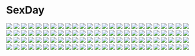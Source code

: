 # SexDay
![](https://konachan.com/image/9d180a308cf1053f67884c3a475bbea3/Konachan.com%20-%20201910%20blue_eyes%20blue_hair%20building%20city%20hatsune_miku%20iria_%28yumeirokingyo%29%20long_hair%20twintails%20vocaloid.jpg)
![](https://konachan.com/image/cf7596aa8cf6fcbff5478e7b680e64e4/Konachan.com%20-%20160015%20black_hair%20crying%20k-on%21%20nakano_azusa%20tears%20tottsuan%20twintails.jpg)
![](https://konachan.com/image/60c16225df95eba13dbe9f03648677c4/Konachan.com%20-%20110734%20akiyama_mio%20hirasawa_yui%20horiguchi_yukiko%20k-on%21%20kotobuki_tsumugi%20maid%20nakano_azusa%20tainaka_ritsu.jpg)
![](https://konachan.com/jpeg/8b8aa4397952384f88b17e039d8aca88/Konachan.com%20-%20120927%20aa_megami-sama%20blue%20blue_hair%20flowers%20long_hair%20morgan_le_fay%20vector%20water%20wings.jpg)
![](https://konachan.com/jpeg/80c9d398316dae93783af65b8277f401/Konachan.com%20-%20256264%20anus%20aoi_tori%20black_hair%20blush%20bow%20censored%20fingering%20game_cg%20koku%20kurosaki_sayo%20purple_hair%20pussy%20pussy_juice%20short_hair%20spread_legs%20thighhighs.jpg)
![](https://konachan.com/image/b450aaf0f8885f7f2873eb67d6eb6888/Konachan.com%20-%2040508%20cuffs_%28studio%29%20gayarou%20sakura_musubi.jpg)
![](https://konachan.com/image/8fb883270ac6278a130ee872a727ca33/Konachan.com%20-%2046011%20hyakko%20saotome_suzume.jpg)
![](https://konachan.com/jpeg/d182f18dce5b4c3a3cb211432c5f170c/Konachan.com%20-%20270714%20ass%20bed%20blindfold%20cameltoe%20dark%20finalcake%20headband%20leotard%20nier%20nier%3A_automata%20short_hair%20thighhighs%20white_hair%20yorha_unit_no._2_type_b.jpg)
![](https://konachan.com/jpeg/e5005531ee2fcb1fe92da82dfbd5ff48/Konachan.com%20-%20174658%20animal_ears%20aqua_eyes%20blonde_hair%20catgirl%20loli%20long_hair%20mani%20navel%20nude%20original%20tail%20white.jpg)
![](https://konachan.com/image/4b2283ad8f2a6c2c6f7a74ad176fce99/Konachan.com%20-%2030327%20japanese_clothes%20miko%20tagme.jpg)
![](https://konachan.com/image/060f1370abcc3c76bdeb316b706ddc0f/Konachan.com%20-%20154899%20ana_%28rznuscrf%29%20boots%20flowers%20ia%20long_hair%20vocaloid.jpg)
![](https://konachan.com/image/e2b45e8b48f15e4c94859874fa3b939b/Konachan.com%20-%20216234%20grass%20hoodie%20kagayan1096%20night%20original%20scenic%20sky%20stars.jpg)
![](https://konachan.com/image/b57b9f97db66ccd92dfdbbb3875b9d84/Konachan.com%20-%20181998%20blue_eyes%20book%20ghost%20green_eyes%20green_hair%20hatsune_miku%20megurine_luka%20pink_hair%20shoujo_ai%20twintails%20vocaloid.jpg)
![](https://konachan.com/image/9758e6734e9ed33ddc46261235d815ca/Konachan.com%20-%20175977%20blue_hair%20remilia_scarlet%20thighhighs%20touhou%20vampire%20wa_sakaidera_umeko%20wings.jpg)
![](https://konachan.com/jpeg/23ada5862c4ccb436db6ddf343dad9e8/Konachan.com%20-%205533%20onozuka_komachi%20touhou.jpg)
![](https://konachan.com/image/3657f701a1e92b78bfc0f3694d2f0dc7/Konachan.com%20-%20196658%20amami_haruka%20black_hair%20brown_eyes%20brown_hair%20green_eyes%20idolmaster%20long_hair%20microphone%20mycstea%20short_hair%20skirt%20thighhighs%20zettai_ryouiki.jpg)
![](https://konachan.com/image/2ce526ddbacdd3d130185320c8f7f0ae/Konachan.com%20-%2047249%20ass%20black_hair%20blush%20brown_eyes%20brown_hair%20long_hair%20michiko%20miyafuji_yoshika%20school_swimsuit%20school_uniform%20short_hair%20strike_witches%20swimsuit.jpg)
![](https://konachan.com/image/05926adad402b9e9f372e8d5fe16e6d8/Konachan.com%20-%20125905%20aqua_eyes%20aqua_hair%20green_hair%20itouen654321g%20japanese_clothes%20kochiya_sanae%20long_hair%20magic%20miko%20touhou.jpg)
![](https://konachan.com/jpeg/6d66bbc870ed89c8b1d6d839f65b6a6f/Konachan.com%20-%20131859%20blue_eyes%20blue_hair%20bow%20dress%20hatsune_miku%20itamidome%20long_hair%20night%20red_hair%20stars%20translation_request%20twintails%20vocaloid.jpg)
![](https://konachan.com/jpeg/55d69f121e4be45f0d9f3e58679443fe/Konachan.com%20-%20221444%20all_male%20eyepatch%20food%20fruit%20glasses%20group%20jaibo%20kaneda_riku%20katsuya_tabuse%20kobuhei_yamada%20male%20maruino%20school_uniform%20suda_takuzou%20tamiya_hiroshi.jpg)
![](https://konachan.com/image/cc642af31ed3d09e0568a5cea1412944/Konachan.com%20-%2040243%20guitar%20hatsune_miku%20instrument%20nagian%20parody%20twintails%20vocaloid%20white.jpg)
![](https://konachan.com/jpeg/10252f853c8f154c510a9e39bfed9add/Konachan.com%20-%20142998%202girls%20blonde_hair%20blue_eyes%20bow%20building%20doll%20dqn_%28dqnww%29%20dress%20green_eyes%20green_hair%20kagiyama_hina%20long_hair%20ribbons%20short_hair%20su-san%20touhou.jpg)
![](https://konachan.com/image/51f326870be9f3b756efae4ada190466/Konachan.com%20-%20137129%20hibiki%20kotone_%28pokemon%29%20pikachu%20pokemon%20tagme_%28artist%29.jpg)
![](https://konachan.com/image/86444fa2fc979a41ef7ba506fd4e8c28/Konachan.com%20-%20304916%20anal%20bloomers%20blush%20brown_eyes%20brown_hair%20cum%20gym_uniform%20kneehighs%20majorf%20nopan%20original%20penis%20pussy%20sex%20short_hair%20uncensored.jpg)
![](https://konachan.com/jpeg/ded4226f0b1cbd71ccac6771baf9b624/Konachan.com%20-%20217230%202girls%20arishima_alice%20black_hair%20blue_eyes%20breasts%20brown_hair%20cropped%20cura%20game_cg%20loli%20lose%20monobeno%20nipples%20no_bra%20sawai_natsuha.jpg)
![](https://konachan.com/image/d5938a7b3ccb21d2875a8638892bac43/Konachan.com%20-%2077999%20blue_eyes%20breasts%20inia_sestina%20long_hair%20muv-luv%20navel%20nipples%20nude%20pussy%20sayori%20tears%20uncensored%20white_hair.jpg)
![](https://konachan.com/jpeg/d9fecacdbcbea739698d9218404d258e/Konachan.com%20-%20210319%202girls%20bed%20blush%20hoodie%20kousaka_honoka%20leaves%20love_live%21_school_idol_project%20nishikino_maki%20pantyhose%20shoujo_ai%20skirt%20tucana.jpg)
![](https://konachan.com/image/c3c5a5db838a03a62240139b5de0c7d6/Konachan.com%20-%2053943%20breasts%20green_eyes%20open_shirt%20rio%20short_hair%20skirt%20super_blackjack%20tagme.jpg)
![](https://konachan.com/image/76b567255ca780a0cff97a013fc60288/Konachan.com%20-%20113157%20city%20long_hair%20maid%20original%20thighhighs.jpg)
![](https://konachan.com/jpeg/34bd42fbc3b5ad1db4960581e0456b12/Konachan.com%20-%20163363%20berrys%20breasts%20cleavage%20erect_nipples%20game_cg%20hashimoto_takashi%20izuno_youko%20kimizuka_aoi%20purple_eyes%20sphere%20towel%20wet.jpg)
![](https://konachan.com/jpeg/8262361eea4e8c629d7349f71540ae20/Konachan.com%20-%2082675%20brown_hair%20red_eyes%20school_uniform%20short_hair%20sky%20tree.jpg)
![](https://konachan.com/image/b63b3ba4a09492a430ac1b91b491277e/Konachan.com%20-%20160084%20black_hair%20boots%20brown_eyes%20kiwamu%20mikasa_ackerman%20scarf%20shingeki_no_kyojin%20short_hair%20sword%20weapon.jpg)
![](https://konachan.com/jpeg/fbafa5b748250b7afbcd155f6b9a1962/Konachan.com%20-%20185238%202girls%20armor%20brown_hair%20dragon%20horns%20katana%20kfr%20original%20panties%20pantyhose%20ponytail%20skirt%20sword%20thighhighs%20underwear%20weapon.jpg)
![](https://konachan.com/jpeg/2a88233b53ef116bdca7744a856b566b/Konachan.com%20-%2099514%20akemi_homura%20jyuru%20mahou_shoujo_madoka_magica.jpg)
![](https://konachan.com/image/ff1325d8efd614ec4b154dfab79c921c/Konachan.com%20-%20142014%202girls%20blue_eyes%20brown_eyes%20brown_hair%20gray_hair%20japanese_clothes%20long_hair%20mononobe_no_futo%20ponytail%20red_%28girllove%29%20short_hair%20touhou.jpg)
![](https://konachan.com/image/9e29807e861c96d72da4e8ec045064f3/Konachan.com%20-%20156554%20blush%20crying%20kaname_madoka%20mahou_shoujo_madoka_magica%20pink_eyes%20pink_hair%20rain%20ribbons%20school_uniform%20tears%20third-party_edit%20water.jpg)
![](https://konachan.com/image/76ae51d85973d10715d350f30554065c/Konachan.com%20-%2081034%20brown_hair%20fang%20original%20red_eyes%20school_uniform.jpg)
![](https://konachan.com/image/8bceb4563c19be331344184e099d7ac2/Konachan.com%20-%2088107%20reborn.jpg)
![](https://konachan.com/image/48d0dc185acca869713e673541676f57/Konachan.com%20-%20269226%20akabashi_yuusuke%20barefoot%20bicolored_eyes%20blue_hair%20blush%20breasts%20dress%20jpeg_artifacts%20nopan%20short_hair%20tatara_kogasa%20touhou%20upskirt.jpg)
![](https://konachan.com/image/09ca8a4cd39d2d2095a1d2fcf11e03bf/Konachan.com%20-%20195339%20armor%20blue_eyes%20blue_hair%20bow%20braids%20breasts%20cleavage%20group%20headband%20long_hair%20navel%20original%20ponytail%20red_hair%20spear%20sword%20twintails%20wand%20weapon%20wink.jpg)
![](https://konachan.com/image/a2687cb39b79f1ef7217d4136cef4329/Konachan.com%20-%20189895%20armor%20artoria_pendragon_%28all%29%20blonde_hair%20dress%20fate_%28series%29%20fate_stay_night%20fire%20green_eyes%20ribbons%20saber%20short_hair%20sixingcao%20sword%20weapon.jpg)
![](https://konachan.com/image/106715151ffdde3b88334654894f78f1/Konachan.com%20-%20252636%20animal%20bird%20flowers%20grass%20instrument%20inzanaki%20long_hair%20night%20original%20piano%20pink_hair%20pointed_ears%20scenic%20sky%20stars%20train%20water%20wings.jpg)
![](https://konachan.com/jpeg/ea2fbd62f02a7e97e3b7016495d63b62/Konachan.com%20-%20297415%20enkidu%20fate_grand_order%20fate_%28series%29%20green_eyes%20green_hair%20long_hair%20rsef.jpg)
![](https://konachan.com/jpeg/9a7e5f9e1ac12a1933bd91e5fb4ee4da/Konachan.com%20-%20301456%20breasts%20hitomilook%20long_hair%20nipples%20original%20panties%20pantyhose%20pussy%20uncensored%20underwear.jpg)
![](https://konachan.com/image/1c6f118a7b6f29ccf9ab4ad83b951776/Konachan.com%20-%20160847%20boots%20building%20night%20original%20pei_%28sumurai%29%20scarf%20scenic%20snow%20water.jpg)
![](https://konachan.com/image/ce21d85dc1c25c1212dfe063223ed448/Konachan.com%20-%20269915%20blue_eyes%20blush%20bow%20breasts%20catgirl%20cleavage%20cropped%20glasses%20gray_eyes%20gray_hair%20group%20miqo%27te%20panties%20pantyhose%20pink_hair%20ponytail%20red_eyes%20tail.jpg)
![](https://konachan.com/image/d377a54d531e9e35eb6429da6f32e7fc/Konachan.com%20-%2074742%20alisa_bannings%20food%20mahou_shoujo_lyrical_nanoha%20mahou_shoujo_lyrical_nanoha_the_movie_1st%20takamachi_nanoha%20tsukimura_suzuka%20yuuno_scrya.jpg)
![](https://konachan.com/jpeg/1c09b06837fb3274c4d851b76a61581a/Konachan.com%20-%20185845%20amagami%20black_hair%20brown_hair%20kamizaki_risa%20nakata_sae%20nanasaki_ai%20sakurai_rihoko%20school_uniform%20tachibana_miya%20tanamachi_kaoru%20tsukahara_hibiki.jpg)
![](https://konachan.com/image/09c618da2247669647f0b90815422964/Konachan.com%20-%2042310%20aqua_eyes%20breasts%20cameltoe%20cleavage%20elbow_gloves%20gloves%20long_hair%20panties%20pink_hair%20sword%20tagme%20underwear%20weapon%20wings.jpg)
![](https://konachan.com/image/a8ad65fdc1755531e99fc94cb7468169/Konachan.com%20-%2046045%20breasts%20cleavage%20goshiki_suzu%20headphones%20long_hair%20monochrome.jpg)
![](https://konachan.com/image/96765c54b26cbe47b748cb435b91d73b/Konachan.com%20-%20130983%20blue_eyes%20breasts%20collar%20mokujinn%20nipples%20no_bra%20panties%20pantyhose%20shirt_lift%20short_hair%20torn_clothes%20underwear.jpg)
![](https://konachan.com/jpeg/92534217e47e028d69ec14cc6841f0a6/Konachan.com%20-%20151331%20animal_ears%20catgirl%20onjouji_toki%20saki%20tail.jpg)
![](https://konachan.com/image/66bebb61af1f0ff4e0785e596c8c7a92/Konachan.com%20-%20188774%20anal%20annie_leonhardt%20bondage%20group%20nude%20shingeki_no_kyojin.jpg)
![](https://konachan.com/image/76fba9f64bbd87573af4e7c94c4531ca/Konachan.com%20-%20223063%202girls%20aori_%28splatoon%29%20dress%20hotaru_%28splatoon%29%20pajamas%20pointed_ears%20puchiman%20splatoon.jpg)
![](https://konachan.com/image/44ee5bf0f16bae14e1d1b819c9277d70/Konachan.com%20-%20164418%20gengetsu_chihiro%20kirisame_marisa%20touhou%20witch.jpg)
![](https://konachan.com/image/e2c64cd83637e3248b345a0f189b04dd/Konachan.com%20-%20247795%20baseball%20blush%20brown_eyes%20brown_hair%20clouds%20crying%20gloves%20gray_eyes%20group%20hat%20hug%20long_hair%20original%20short_hair%20shorts%20sky%20sport%20tears%20uniform.jpg)
![](https://konachan.com/jpeg/7a54112ae609f2c59d8034a51fb5cf47/Konachan.com%20-%2070140%20dress%20flowers%20glasses%20miyuki_mana%20scan%20school_uniform%20se.kirara%20tabata_hisayuki%20undressing.jpg)
![](https://konachan.com/image/d32612b131c586eae05f4d81d137e786/Konachan.com%20-%2028192%20alice_parade%20anal%20animal_ears%20breast_grab%20breasts%20censored%20game_cg%20itou_noiji%20kimagure_neko%20nipples%20penis%20pussy%20sex%20spread_legs%20thighhighs%20unisonshift.jpg)
![](https://konachan.com/image/12c72c92b9bce86f4f3852ebfd0f9233/Konachan.com%20-%2021629%20all_male%20bleach%20kurosaki_ichigo%20male%20silhouette.jpg)
![](https://konachan.com/image/00fe6f46dd5a8289eb2db809b2f708e7/Konachan.com%20-%20302626%20hatsune_miku%20headphones%20project_diva%20school_uniform%20thighhighs%20tie%20tsukishiro_saika%20vocaloid.jpg)
![](https://konachan.com/image/6693002e66fb3f7ea4c6d54582686e93/Konachan.com%20-%2022865%20fate_%28series%29%20fate_stay_night%20matou_sakura%20orange%20rider.jpg)
![](https://konachan.com/image/b8ce8350ea9942b851d42267eeff2b77/Konachan.com%20-%20125124%20aqua_hair%20blue_eyes%20chain%20dark%20elbow_gloves%20flowers%20gloves%20hatsune_miku%20hitoha%20rose%20skirt%20thighhighs%20twintails%20vocaloid.jpg)
![](https://konachan.com/jpeg/ddf7abc7eec0dc717b2b571c1e450a57/Konachan.com%20-%20199366%20anthropomorphism%20kantai_collection%20murasaki_shitsu%20pussy%20ro-500_%28kancolle%29%20school_swimsuit%20swimsuit%20tan_lines%20wet%20white.jpg)
![](https://konachan.com/jpeg/410bf92422a33c9a494726fb685374d1/Konachan.com%20-%20272603%20alchemist_mafercca%20ass%20blush%20game_cg%20mirror_%28game%29%20penis%20purple_hair%20red_eyes%20tagme_%28artist%29%20uncensored%20witch.jpg)
![](https://konachan.com/image/ce21d85dc1c25c1212dfe063223ed448/Konachan.com%20-%20269915%20blue_eyes%20blush%20bow%20breasts%20catgirl%20cleavage%20cropped%20glasses%20gray_eyes%20gray_hair%20group%20miqo%27te%20panties%20pantyhose%20pink_hair%20ponytail%20red_eyes%20tail.jpg)
![](https://konachan.com/image/7e3b7748d3f698d5222527c1f8d688e4/Konachan.com%20-%20135700%20ass%20bed%20blush%20breasts%20d_chara_mail%20dmm%20maid%20minatsuki_arumi%20nipples%20panties%20panty_pull%20stockings%20underwear.jpg)
![](https://konachan.com/jpeg/f1dc2ecd8b0a085f194ffc0342c9f963/Konachan.com%20-%20189058%20animal%20blush%20bow%20breasts%20cameltoe%20cat%20game_cg%20hoodie%20navel%20no_bra%20open_shirt%20panties%20striped_panties%20syroh%20tania_helvellyn%20underwear%20yakimochi_stream.jpg)
![](https://konachan.com/image/fa51e09a2c9fa3f2fdda9891e348f828/Konachan.com%20-%20124634%20animal_ears%20catgirl%20chibi%20foxgirl%20gayarou%20japanese_clothes%20original%20tail%20white.jpg)
![](https://konachan.com/image/13e715970e0d03107fbdc3f9f31ff697/Konachan.com%20-%20160930%20blue_eyes%20blue_hair%20breasts%20cape%20cleavage%20mahou_shoujo_madoka_magica%20miki_sayaka%20siraha%20skirt%20sword%20thighhighs%20weapon.jpg)
![](https://konachan.com/jpeg/804abd0d5a02b2fbb35fd2f8abfdc0f6/Konachan.com%20-%20242595%202girls%20animal%20blonde_hair%20brown_hair%20dark_skin%20drink%20fire%20fish%20food%20foxgirl%20glasses%20kama_iruka%20long_hair%20original%20red_eyes%20short_hair%20tail%20watermark.jpg)
![](https://konachan.com/jpeg/938e518420c78dd19ec4e5bb196d935c/Konachan.com%20-%20276974%20blonde_hair%20blue_eyes%20blush%20breasts%20game_cg%20girl_and_goblin%20long_hair%20navel%20nipples%20panties%20panty_pull%20tagme_%28artist%29%20thighhighs%20twintails%20underwear.jpg)
![](https://konachan.com/image/74d00194bc2d0e412dff2b489dbb9849/Konachan.com%20-%20257096%20blonde_hair%20blue_eyes%20book%20doll%20dress%20hat%20lolita_fashion%20long_hair%20ribbons%20sound_horizon%20tagme_%28artist%29%20tagme_%28character%29.jpg)
![](https://konachan.com/image/94551da5621cb6fbe57d0629bd9c77c6/Konachan.com%20-%20105916%20akemi_homura%20black_hair%20bow%20bow_%28weapon%29%20dress%20kaname_madoka%20long_hair%20oiun%20pantyhose%20pink_hair%20ribbons%20space%20tears%20thighhighs%20twintails%20weapon.jpg)
![](https://konachan.com/image/b235145c4b6bd3accd08162e761be2d8/Konachan.com%20-%20150194%20all_male%20grass%20levi_ackerman%20male%20petals%20shingeki_no_kyojin%20shio_%28killiman%29.jpg)
![](https://konachan.com/image/ffa1f3bd7a3850c0dc00564afe9235ae/Konachan.com%20-%20195267%20blue_eyes%20braids%20ia%20long_hair%20nagitoki%20vocaloid.jpg)
![](https://konachan.com/image/3adc79ce9b62fcbb961c019e8f763c0b/Konachan.com%20-%2041702%20all_male%20katana%20katekyou_hitman_reborn%20male%20sword%20vector%20weapon%20yamamoto_takeshi.jpg)
![](https://konachan.com/jpeg/b6baac94d6c68e972f042f17034abc45/Konachan.com%20-%20303577%20aqua_eyes%20breasts%20choker%20cleavage%20fang%20fate_grand_order%20fate_%28series%29%20long_hair%20meltryllis%20purple_hair%20ribbons%20sarang_s2%20swimsuit.jpg)
![](https://konachan.com/image/cdbe9055b9992a5b92748ae4bdac1c56/Konachan.com%20-%2093269%20censored%20green_eyes%20green_hair%20japanese_clothes%20kochiya_sanae%20miko%20pussy%20pussy_juice%20touhou.jpg)
![](https://konachan.com/jpeg/1720595659d8de6aa877d3ef449d071f/Konachan.com%20-%20287789%20bell_cranel%20bikini%20bikini_top%20breasts%20cameltoe%20cleavage%20dark_skin%20darkmaya%20harem%20male%20swimsuit.jpg)
![](https://konachan.com/jpeg/7f94b3611977a5f359f96a0978ef17be/Konachan.com%20-%20160904%20an2a%20book%20bow%20glasses%20hat%20long_hair%20patchouli_knowledge%20purple_eyes%20purple_hair%20scan%20touhou.jpg)
![](https://konachan.com/jpeg/927299e17ea86cdd5ee773f86887f794/Konachan.com%20-%20194085%20blue_hair%20blush%20bou_shaku%20cirno%20scarf%20school_uniform%20short_hair%20snow%20touhou%20tree%20winter.jpg)
![](https://konachan.com/jpeg/7051391272a3a180a6b4c4e086a37b37/Konachan.com%20-%20203573%20bandage%20butterfly%20doll%20flowers%20ia%20puppet%20rose%20sleeping%20veilrain%20vocaloid.jpg)
![](https://konachan.com/image/75f001b13df99537e3f66fb43516cca8/Konachan.com%20-%2027280%20clamp%20kamui%20tokyo_revelations%20tsubasa_reservoir_chronicle.jpg)
![](https://konachan.com/image/5fcca62baea84e7dcf947117ee3df323/Konachan.com%20-%20128735%20censored%20cum%20fellatio%20penis%20tagme.jpg)
![](https://konachan.com/jpeg/c2c95ef2f2ca5c5d68a6b65704813b91/Konachan.com%20-%20266541%20animal_ears%20ass%20black_hair%20bodysuit%20bow%20bunny_ears%20bunnygirl%20collar%20elbow_gloves%20gloves%20pantyhose%20red_eyes%20tail%20thighhighs%20twintails%20white%20yazawa_nico.jpg)
![](https://konachan.com/image/c1c03e130e7684984b3b9ee9a698d51d/Konachan.com%20-%20297545%20animal%20breasts%20choker%20cleavage%20gloves%20headband%20japanese_clothes%20mamo_%28fortune-mm%29%20mouse%20original%20pantyhose%20purple_eyes%20signed%20skirt%20white_hair%20wink.jpg)
![](https://konachan.com/jpeg/7a9ccd03917596906eab676e12ea410b/Konachan.com%20-%20289800%20anus%20aqua_eyes%20ass%20breasts%20choker%20nude%20original%20penis%20pussy%20scar%20sex%20short_hair%20signed%20sketch%20sunna_%28nilsunna%29%20uncensored%20white%20white_hair.jpg)
![](https://konachan.com/jpeg/e54f951861bcd6ff477bf10e5b946e05/Konachan.com%20-%20287832%20aliasing%20blue_eyes%20bodysuit%20breasts%20cleavage%20code%3Aqualia%20elbow_gloves%20gloves%20long_hair%20polychromatic%20thighhighs%20white_hair%20yoaferia.jpg)
![](https://konachan.com/jpeg/274024355ae494ce44c661b07260e5db/Konachan.com%20-%20257892%20black_hair%20bondage%20boots%20breasts%20cait%20cleavage%20collar%20dress%20elbow_gloves%20garter_belt%20gloves%20long_hair%20noire%20red_eyes%20ribbons%20thighhighs%20twintails.jpg)
![](https://konachan.com/jpeg/5fa3c0b3f0958a192c58968de9a5e22e/Konachan.com%20-%20128865%20cirno%20cyan%20fairy%20ipod%20parody%20silhouette%20touhou.jpg)
![](https://konachan.com/jpeg/91d7f04678af2adcd46b32f786dd82fb/Konachan.com%20-%20178366%20bra%20breasts%20brown_hair%20censored%20game_cg%20green_eyes%20hook%20long_hair%20melty_moment%20navel%20nipples%20open_shirt%20panties%20panty_pull%20penis%20sex%20skirt%20underwear.jpg)
![](https://konachan.com/image/72905e7b8e0729f8db57af8a247722aa/Konachan.com%20-%2025720%20butterfly%20green%20higurashi_no_naku_koro_ni%20sonozaki_shion%20waitress.gif)
![](https://konachan.com/jpeg/8eaaa3cf1c8991a72483a93366d9238e/Konachan.com%20-%20161196%20ass%20bed%20bow%20breasts%20lass%20nipples%20nopan%20nurse%20open_shirt%20panties%20scan%20shoujo_shiniki_shoujo_tengoku%20takagi_sana%20thighhighs%20underwear%20youta.jpg)
![](https://konachan.com/image/c1ed1c67bfd6e8e32c7923e1548b7430/Konachan.com%20-%20283523%20blush%20breasts%20cleavage%20collar%20gloves%20gray_hair%20hat%20long_hair%20navel%20original%20panties%20rebe11%20red_eyes%20stockings%20underwear.jpg)
![](https://konachan.com/image/cf29b29e268742f5af853ee928860707/Konachan.com%20-%20181124%20ao_no_mavis%20armor%20blonde_hair%20boots%20building%20cape%20demon%20long_hair%20male%20mask%20noba%20original%20pixiv_fantasia%20pointed_ears%20red_hair%20signed%20sword%20weapon.jpg)
![](https://konachan.com/image/229166e8152f4d6d095723aeaf41ae34/Konachan.com%20-%2094596%20blue_hair%20chain%20hat%20red_eyes%20remilia_scarlet%20touhou%20vampire%20weapon%20wings%20yagimiwa.jpg)
![](https://konachan.com/image/a013ddd0ddaf5b612bf953805ff61041/Konachan.com%20-%20179605%20aino_megumi%20blue_eyes%20blue_hair%20blush%20bow%20cure_lovely%20cure_princess%20dress%20flowers%20pantyhose%20pink_eyes%20pink_hair%20ponytail%20precure%20rose%20twintails%20wink.jpg)
![](https://konachan.com/image/749f2e14156d764a934ec3008a8d35fe/Konachan.com%20-%2091534%20kazami_haruki%20ooizumi_ryou%20ooizumi_shiori%20real_imouto_ga_iru_ooizumi-kun_no_baai.jpg)
![](https://konachan.com/image/bf5598c2538c81b5dfccf3056d08cfc7/Konachan.com%20-%2046024%20breasts%20change123%20cleavage%20iwasawa_shiuru.jpg)
![](https://konachan.com/jpeg/3e28d627d637fec6ff660b81833b4c26/Konachan.com%20-%20219610%20bikini%20breasts%20dev%20erect_nipples%20gray_eyes%20gray_hair%20long_hair%20navel%20original%20swimsuit%20waifu2x%20water.jpg)
